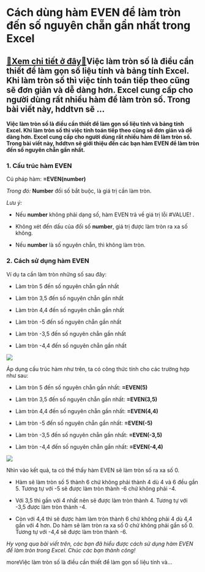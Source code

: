 Cách dùng hàm EVEN để làm tròn đến số nguyên chẵn gần nhất trong Excel
======================================================================

[:gift:Xem chi tiết ở đây:gift:](https://hddtvn.com/cach-dung-ham-even-de-lam-tron-den-so-nguyen-chan-gan-nhat-trong-excel/)Việc làm tròn số là điều cần thiết để làm gọn số liệu tính và bảng tính Excel. Khi làm tròn số thì việc tính toán tiếp theo cũng sẽ đơn giản và dễ dàng hơn. Excel cung cấp cho người dùng rất nhiều hàm để làm tròn số. Trong bài viết này, hddtvn sẽ …
--------------------------------------------------------------------------------------------------------------------------------------------------------------------------------------------------------------------------------------------------------

**Việc làm tròn số là điều cần thiết để làm gọn số liệu tính và bảng tính Excel. Khi làm tròn số thì việc tính toán tiếp theo cũng sẽ đơn giản và dễ dàng hơn. Excel cung cấp cho người dùng rất nhiều hàm để làm tròn số. Trong bài viết này, hddtvn sẽ giới thiệu đến các bạn hàm EVEN để làm tròn đến số nguyên chẵn gần nhất.**


### 1. Cấu trúc hàm EVEN


Cú pháp hàm: **=EVEN(number)**


*Trong đó:* **Number** đối số bắt buộc, là giá trị cần làm tròn.


*Lưu ý:*




* Nếu **number** không phải dạng số, hàm EVEN trả về giá trị lỗi #VALUE! .

* Không xét đến dấu của đối số **number**, giá trị được làm tròn ra xa số không.

* Nếu **number** là số nguyên chẵn, thì không làm tròn.



### 2. Cách sử dụng hàm EVEN


Ví dụ ta cần làm tròn những số sau đây:




* Làm tròn 5 đến số nguyên chẵn gần nhất

* Làm tròn 3,5 đến số nguyên chẵn gần nhất

* Làm tròn 4,4 đến số nguyên chẵn gần nhất

* Làm tròn -5 đến số nguyên chẵn gần nhất

* Làm tròn -3,5 đến số nguyên chẵn gần nhất

* Làm tròn -4,4 đến số nguyên chẵn gần nhất



![](https://hddtvn.com/wp-content/uploads/2021/01/kfyXlZe.png)


Áp dụng cấu trúc hàm như trên, ta có công thức tính cho các trường hợp như sau:




* Làm tròn 5 đến số nguyên chẵn gần nhất: **=EVEN(5)**

* Làm tròn 3,5 đến số nguyên chẵn gần nhất: **=EVEN(3,5)**

* Làm tròn 4,4 đến số nguyên chẵn gần nhất: **=EVEN(4,4)**

* Làm tròn -5 đến số nguyên chẵn gần nhất: **=EVEN(-5)**

* Làm tròn -3,5 đến số nguyên chẵn gần nhất: **=EVEN(-3,5)**

* Làm tròn -4,4 đến số nguyên chẵn gần nhất: **=EVEN(-4,4)**



![](https://hddtvn.com/wp-content/uploads/2021/01/MPhUvEM.png)


Nhìn vào kết quả, ta có thể thấy hàm EVEN sẽ làm tròn số ra xa số 0.




* Hàm sẽ làm tròn số 5 thành 6 chứ không phải thành 4 dù 4 và 6 đều gần 5. Tương tự với -5 sẽ được làm tròn thành -6 chứ không phải -4.

* Với 3,5 thì gần với 4 nhất nên sẽ được làm tròn thành 4. Tương tự với -3,5 được làm tròn thành -4.

* Còn với 4,4 thì sẽ được hàm làm tròn thành 6 chứ không phải 4 dù 4,4 gần với 4 hơn. Do hàm sẽ làm tròn ra xa số 0 chứ không phải gần số 0. Tương tự với -4,4 sẽ được làm tròn thành -6.



*Hy vọng qua bài viết trên, các bạn đã hiểu được cách sử dụng hàm EVEN để làm tròn trong Excel. Chúc các bạn thành công!*


moreViệc làm tròn số là điều cần thiết để làm gọn số liệu tính và…

